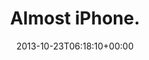 ---
retweeted: false
source: <a href="http://twitter.com/download/android" rel="nofollow">Twitter for Android</a>
entities:
  user_mentions: []
  urls: []
  symbols: []
  media:
  - expanded_url: https://twitter.com/bascht/status/392897716805980160/photo/1
    indices:
    - '15'
    - '37'
    url: http://t.co/luUQs6ACjs
    media_url: http://pbs.twimg.com/media/BXPaZDgIYAAUvHP.jpg
    id_str: '392897716483022848'
    id: '392897716483022848'
    media_url_https: https://pbs.twimg.com/media/BXPaZDgIYAAUvHP.jpg
    sizes:
      small:
        w: '680'
        h: '383'
        resize: fit
      medium:
        w: '1200'
        h: '675'
        resize: fit
      thumb:
        w: '150'
        h: '150'
        resize: crop
      large:
        w: '2048'
        h: '1152'
        resize: fit
    type: photo
    display_url: pic.twitter.com/luUQs6ACjs
  hashtags: []
display_text_range:
- '0'
- '37'
favorite_count: '0'
id_str: '392897716805980160'
truncated: false
retweet_count: '0'
id: '392897716805980160'
possibly_sensitive: false
created_at: Wed Oct 23 06:18:10 +0000 2013
favorited: false
full_text: Almost iPhone.
lang: en
extended_entities:
  media:
  - expanded_url: https://twitter.com/bascht/status/392897716805980160/photo/1
    indices:
    - '15'
    - '37'
    url: http://t.co/luUQs6ACjs
    media_url: http://pbs.twimg.com/media/BXPaZDgIYAAUvHP.jpg
    id_str: '392897716483022848'
    id: '392897716483022848'
    media_url_https: https://pbs.twimg.com/media/BXPaZDgIYAAUvHP.jpg
    sizes:
      small:
        w: '680'
        h: '383'
        resize: fit
      medium:
        w: '1200'
        h: '675'
        resize: fit
      thumb:
        w: '150'
        h: '150'
        resize: crop
      large:
        w: '2048'
        h: '1152'
        resize: fit
    type: photo
    display_url: pic.twitter.com/luUQs6ACjs
tags:
- pesos:twitter
date: '2013-10-23T06:18:10+00:00'
src: https://twitter.com/bascht/status/392897716805980160
original_url: https://twitter.com/bascht/status/392897716805980160
type: twitter_tweet
media_url: https://img.bascht.com/twitter/pbs.twimg.com/media/BXPaZDgIYAAUvHP.jpg
text: Almost iPhone.
title: Almost iPhone.

---
